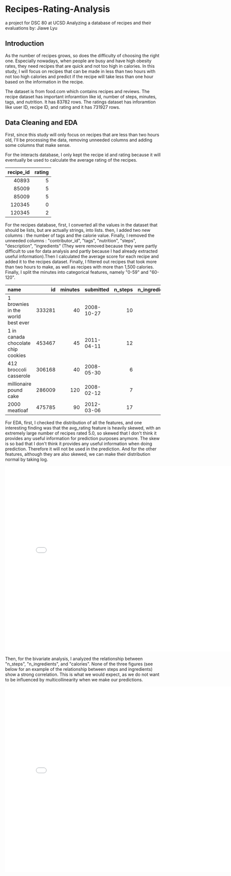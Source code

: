 # Recipes-Rating-Analysis
a project for DSC 80 at UCSD Analyzing a database of recipes and their evaluations
by: Jiawe Lyu

## Introduction

As the number of recipes grows, so does the difficulty of choosing the right one. Especially nowadays, when people are busy and have high obesity rates, they need recipes that are quick and not too high in calories. In this study, I will focus on recipes that can be made in less than two hours with not too high calories and predict if the recipe will take less than one hour based on the information in the recipe.

The dataset is from food.com which contains recipes and reviews. The recipe dataset has important inforamtion like id, number of steps, minutes, tags, and nutrition. It has 83782 rows. The ratings dataset has inforamtion like user ID, recipe ID, and rating and it has 731927 rows.


## Data Cleaning and EDA

First, since this study will only focus on recipes that are less than two hours old, I'll be processing the data, removing unneeded columns and adding some columns that make sense.

For the interacts database, I only kept the recipe id and rating because it will eventually be used to calculate the average rating of the recipes.

|   recipe_id |   rating |
|------------:|---------:|
|       40893 |        5 |
|       85009 |        5 |
|       85009 |        5 |
|      120345 |        0 |
|      120345 |        2 |

For the recipes database, first, I converted all the values in the dataset that should be lists, but are actually strings, into lists. then, I added two new columns : the number of tags and the calorie value. Finally, I removed the unneeded columns : "contributor_id", "tags", "nutrition", "steps", "description", "ingredients" (They were removed because they were partly difficult to use for data analysis and partly because I had already extracted useful information).Then I calculated the average score for each recipe and added it to the recipes dataset. Finally, I filtered out recipes that took more than two hours to make, as well as recipes with more than 1,500 calories. Finally, I split the minutes into categorical features, namely "0-59" and "60-120".

| name                                 |     id |   minutes | submitted   |   n_steps |   n_ingredients |   n_tags |   calories |   avg_rating |
|:-------------------------------------|-------:|----------:|:------------|----------:|----------------:|---------:|-----------:|-------------:|
| 1 brownies in the world    best ever | 333281 |        40 | 2008-10-27  |        10 |               9 |       14 |      138.4 |            4 |
| 1 in canada chocolate chip cookies   | 453467 |        45 | 2011-04-11  |        12 |              11 |        9 |      595.1 |            5 |
| 412 broccoli casserole               | 306168 |        40 | 2008-05-30  |         6 |               9 |       10 |      194.8 |            5 |
| millionaire pound cake               | 286009 |       120 | 2008-02-12  |         7 |               7 |       20 |      878.3 |            5 |
| 2000 meatloaf                        | 475785 |        90 | 2012-03-06  |        17 |              13 |       10 |      267   |            5 |

For EDA, first, I checked the distribution of all the features, and one interesting finding was that the avg_rating feature is heavily skewed, with an extremely large number of recipes rated 5.0, so skewed that I don't think it provides any useful information for prediction purposes anymore. The skew is so bad that I don't think it provides any useful information when doing prediction. Therefore it will not be used in the prediction. And for the other features, although they are also skewed, we can make their distribution normal by taking log.

<iframe src="assets/uni_avg_rating.html" width=800 height=600 frameBorder=0></iframe>

Then, for the bivariate analysis, I analyzed the relationship between "n_steps", "n_ingredients", and "calories". None of the three figures (see below for an example of the relationship between steps and ingredients) show a strong correlation. This is what we would expect, as we do not want to be influenced by multicollinearity when we make our predictions.

<iframe src="assets/bi_step_ing.html" width=800 height=600 frameBorder=0></iframe>

